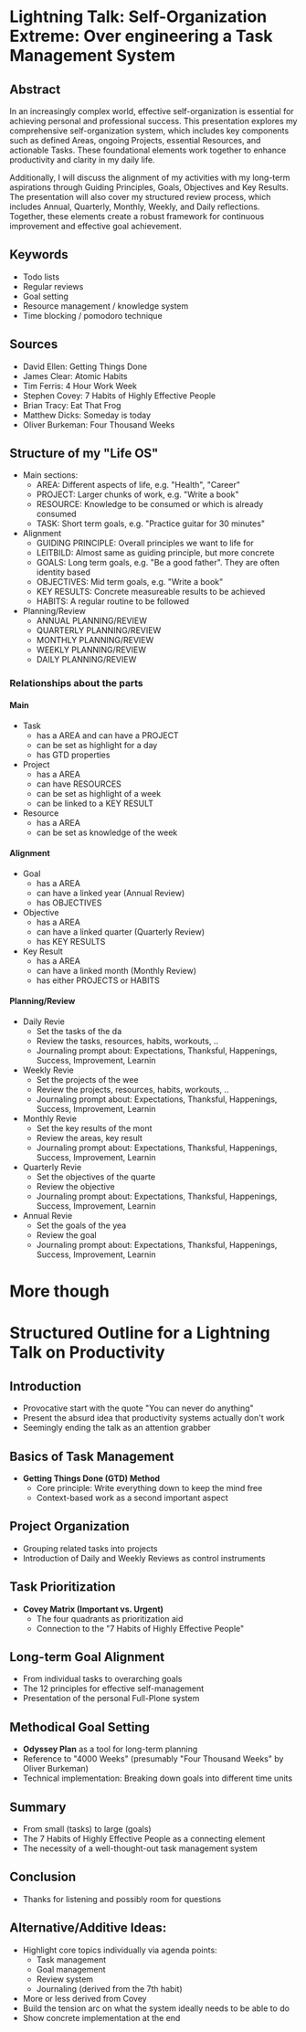 # Lightning Talk: Self-Organization Extreme: Over engineering a Task Management System

## Abstract
In an increasingly complex world, effective self-organization is essential for achieving personal and professional success. 
This presentation explores my comprehensive self-organization system, which includes key components such as defined Areas, 
ongoing Projects, essential Resources, and actionable Tasks. These foundational elements work together to enhance productivity and clarity in my daily life.

Additionally, I will discuss the alignment of my activities with my long-term aspirations through Guiding Principles, Goals, Objectives and Key Results. 
The presentation will also cover my structured review process, which includes Annual, Quarterly, Monthly, Weekly, and Daily reflections. 
Together, these elements create a robust framework for continuous improvement and effective goal achievement.

## Keywords
- Todo lists
- Regular reviews
- Goal setting
- Resource management / knowledge system
- Time blocking / pomodoro technique

## Sources
- David Ellen: Getting Things Done
- James Clear: Atomic Habits
- Tim Ferris: 4 Hour Work Week
- Stephen Covey: 7 Habits of Highly Effective People
- Brian Tracy: Eat That Frog
- Matthew Dicks: Someday is today
- Oliver Burkeman: Four Thousand Weeks

## Structure of my "Life OS"
- Main sections:
  - AREA: Different aspects of life, e.g. "Health", "Career"
  - PROJECT: Larger chunks of work, e.g. "Write a book"
  - RESOURCE: Knowledge to be consumed or which is already consumed
  - TASK: Short term goals, e.g. "Practice guitar for 30 minutes"
- Alignment
  - GUIDING PRINCIPLE: Overall principles we want to life for
  - LEITBILD: Almost same as guiding principle, but more concrete
  - GOALS: Long term goals, e.g. "Be a good father". They are often identity based
  - OBJECTIVES: Mid term goals, e.g. "Write a book"
  - KEY RESULTS: Concrete measureable results to be achieved
  - HABITS: A regular routine to be followed
- Planning/Review
  - ANNUAL PLANNING/REVIEW
  - QUARTERLY PLANNING/REVIEW
  - MONTHLY PLANNING/REVIEW
  - WEEKLY PLANNING/REVIEW
  - DAILY PLANNING/REVIEW

### Relationships about the parts
#### Main
- Task
  - has a AREA and can have a PROJECT
  - can be set as highlight for a day
  - has GTD properties
- Project
  - has a AREA
  - can have RESOURCES
  - can be set as highlight of a week
  - can be linked to a KEY RESULT
- Resource
  - has a AREA
  - can be set as knowledge of the week

#### Alignment
- Goal
  - has a AREA
  - can have a linked year (Annual Review)
  - has OBJECTIVES
- Objective
  - has a AREA
  - can have a linked quarter (Quarterly Review)
  - has KEY RESULTS
- Key Result
  - has a AREA
  - can have a linked month (Monthly Review)
  - has either PROJECTS or HABITS

#### Planning/Review
- Daily Revie
  - Set the tasks of the da
  - Review the tasks, resources, habits, workouts, ..
  - Journaling prompt about: Expectations, Thanksful, Happenings, Success, Improvement, Learnin
- Weekly Revie
  - Set the projects of the wee
  - Review the projects, resources, habits, workouts, ..
  - Journaling prompt about: Expectations, Thanksful, Happenings, Success, Improvement, Learnin
- Monthly Revie
  - Set the key results of the mont
  - Review the areas, key result
  - Journaling prompt about: Expectations, Thanksful, Happenings, Success, Improvement, Learnin
- Quarterly Revie
  - Set the objectives of the quarte
  - Review the objective
  - Journaling prompt about: Expectations, Thanksful, Happenings, Success, Improvement, Learnin
- Annual Revie
  - Set the goals of the yea
  - Review the goal
  - Journaling prompt about: Expectations, Thanksful, Happenings, Success, Improvement, Learnin


# More though
# Structured Outline for a Lightning Talk on Productivity

## Introduction
- Provocative start with the quote "You can never do anything"
- Present the absurd idea that productivity systems actually don't work
- Seemingly ending the talk as an attention grabber

## Basics of Task Management
- **Getting Things Done (GTD) Method**
  - Core principle: Write everything down to keep the mind free
  - Context-based work as a second important aspect

## Project Organization
- Grouping related tasks into projects
- Introduction of Daily and Weekly Reviews as control instruments

## Task Prioritization
- **Covey Matrix (Important vs. Urgent)**
  - The four quadrants as prioritization aid
  - Connection to the "7 Habits of Highly Effective People"

## Long-term Goal Alignment
- From individual tasks to overarching goals
- The 12 principles for effective self-management
- Presentation of the personal Full-Plone system

## Methodical Goal Setting
- **Odyssey Plan** as a tool for long-term planning
- Reference to "4000 Weeks" (presumably "Four Thousand Weeks" by Oliver Burkeman)
- Technical implementation: Breaking down goals into different time units

## Summary
- From small (tasks) to large (goals)
- The 7 Habits of Highly Effective People as a connecting element
- The necessity of a well-thought-out task management system

## Conclusion
- Thanks for listening and possibly room for questions

## Alternative/Additive Ideas:
- Highlight core topics individually via agenda points:
  - Task management
  - Goal management
  - Review system
  - Journaling (derived from the 7th habit)
- More or less derived from Covey
- Build the tension arc on what the system ideally needs to be able to do
- Show concrete implementation at the end
